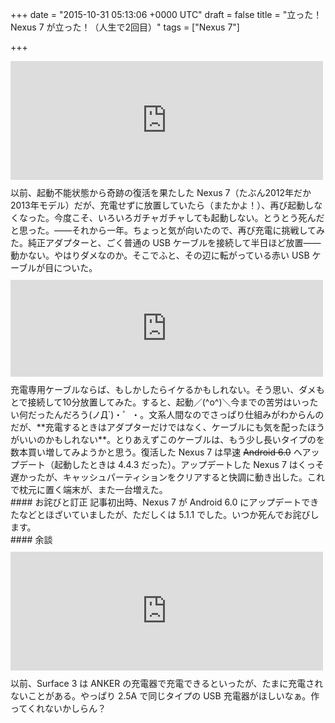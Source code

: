 
+++
date = "2015-10-31 05:13:06 +0000 UTC"
draft = false
title = "立った！　Nexus 7 が立った！（人生で2回目）"
tags = ["Nexus 7"]

+++
<iframe src="https://hatenablog-parts.com/embed?url=https%3A%2F%2Fblog.daruyanagi.jp%2Fentry%2F2014%2F01%2F05%2F061157" title="立った！　Nexus 7 が立った！ - だるろぐ" class="embed-card embed-blogcard" scrolling="no" frameborder="0" style="display: block; width: 100%; height: 190px; max-width: 500px; margin: 10px 0px;"></iframe>以前、起動不能状態から奇跡の復活を果たした Nexus 7（たぶん2012年だか2013年モデル）だが、充電せずに放置していたら（またかよ！）、再び起動しなくなった。今度こそ、いろいろガチャガチャしても起動しない。とうとう死んだと思った。――それから一年。ちょっと気が向いたので、再び充電に挑戦してみた。純正アダプターと、ごく普通の USB ケーブルを接続して半日ほど放置――動かない。やはりダメなのか。そこでふと、その辺に転がっている赤い USB ケーブルが目についた。<iframe src="https://hatenablog-parts.com/embed?url=http%3A%2F%2Fwww.amazon.co.jp%2Fexec%2Fobidos%2FASIN%2FB00KR2I5OE" title="Amazon CAPTCHA" class="embed-card embed-webcard" scrolling="no" frameborder="0" style="display: block; width: 100%; height: 155px; max-width: 500px; margin: 10px 0px;"></iframe>充電専用ケーブルならば、もしかしたらイケるかもしれない。そう思い、ダメもとで接続して10分放置してみた。すると、起動／(^o^)＼今までの苦労はいったい何だったんだろう(ノД`)・゜・。文系人間なのでさっぱり仕組みがわからんのだが、**充電するときはアダプターだけではなく、ケーブルにも気を配ったほうがいいのかもしれない**。とりあえずこのケーブルは、もう少し長いタイプのを数本買い増してみようかと思う。復活した Nexus 7 は早速 <s>Android 6.0</s> へアップデート（起動したときは 4.4.3 だった）。アップデートした Nexus 7 はくっそ遅かったが、キャッシュパーティションをクリアすると快調に動き出した。これで枕元に置く端末が、また一台増えた。

<div class="section">
    #### お詫びと訂正
    記事初出時、Nexus 7 が Android 6.0 にアップデートできたなどとほざいていましたが、ただしくは 5.1.1 でした。いつか死んでお詫びします。

</div>
<div class="section">
    #### 余談
    <iframe src="https://hatenablog-parts.com/embed?url=https%3A%2F%2Fblog.daruyanagi.jp%2Fentry%2F2015%2F09%2F27%2F115242" title="Surface 3 を充電するときに気をつけたいこと - だるろぐ" class="embed-card embed-blogcard" scrolling="no" frameborder="0" style="display: block; width: 100%; height: 190px; max-width: 500px; margin: 10px 0px;"></iframe>以前、Surface 3 は ANKER の充電器で充電できるといったが、たまに充電されないことがある。やっぱり 2.5A で同じタイプの USB 充電器がほしいなぁ。作ってくれないかしらん？

</div>

